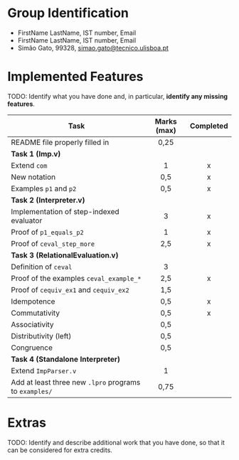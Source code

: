 # Group Identification

 - FirstName LastName, IST number, Email
 - FirstName LastName, IST number, Email
 - Simão Gato, 99328, simao.gato@tecnico.ulisboa.pt

# Implemented Features
TODO: Identify what you have done and, in particular, **identify any missing features**.

| Task                                                   | Marks (max) | Completed |
| ------------------------------------------------------ | :---------: | :-------: |
| README file properly filled in                         |    0,25     |           |
| **Task 1 (Imp.v)**                                     |             |           |
| Extend `com`                                           |      1      |     x     |
| New notation                                           |     0,5     |     x     |
| Examples `p1` and `p2`                                 |     0,5     |     x     |
| **Task 2 (Interpreter.v)**                             |             |           |
| Implementation of step-indexed evaluator               |      3      |     x     |
| Proof of `p1_equals_p2`                                |      1      |     x     |
| Proof of `ceval_step_more`                             |     2,5     |     x     |
| **Task 3 (RelationalEvaluation.v)**                    |             |           |
| Definition of `ceval`                                  |      3      |           |
| Proof of the examples `ceval_example_*`                |     2,5     |     x     |
| Proof of `cequiv_ex1` and `cequiv_ex2`                 |     1,5     |           |
| Idempotence                                            |     0,5     |     x     |
| Commutativity                                          |     0,5     |     x     |
| Associativity                                          |     0,5     |           |
| Distributivity (left)                                  |     0,5     |           |
| Congruence                                             |     0,5     |           |
| **Task 4 (Standalone Interpreter)**                    |             |           |
| Extend `ImpParser.v`                                   |      1      |           |
| Add at least three new `.lpro` programs to `examples/` |    0,75     |           |

# Extras
TODO: Identify and describe additional work that you have done,
      so that it can be considered for extra credits.
